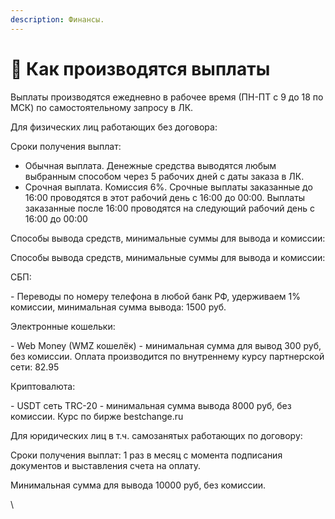 ```yaml
---
description: Финансы.
---
```


# 💸 Как производятся выплаты

Выплаты производятся ежедневно в рабочее время (ПН-ПТ с 9 до 18 по МСК) по самостоятельному запросу в ЛК.

Для физических лиц работающих без договора:

Сроки получения выплат:

* Обычная выплата. Денежные средства выводятся любым выбранным способом через 5 рабочих дней с даты заказа в ЛК.
* Срочная выплата. Комиссия 6%. Срочные выплаты заказанные до 16:00 проводятся в этот рабочий день с 16:00 до 00:00. Выплаты заказанные после 16:00 проводятся на следующий рабочий день с 16:00 до 00:00

Способы вывода средств, минимальные суммы для вывода и комиссии:

Способы вывода средств, минимальные суммы для вывода и комиссии:

СБП:

\- Переводы по номеру телефона в любой банк РФ, удерживаем 1% комиссии, минимальная сумма вывода: 1500 руб.

Электронные кошельки:

\- Web Money (WMZ кошелёк) - минимальная сумма для вывод 300 руб, без комиссии. Оплата производится по внутреннему курсу партнерской сети: 82.95

Криптовалюта:

\- USDT сеть TRC-20 - минимальная сумма вывода 8000 руб, без комиссии. Курс по бирже bestchange.ru

Для юридических лиц в т.ч. самозанятых работающих по договору:

Сроки получения выплат: 1 раз в месяц с момента подписания документов и выставления счета на оплату.

Минимальная сумма для вывода 10000 руб, без комиссии.

\
